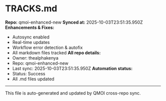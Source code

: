 # TRACKS.md

**Repo:** qmoi-enhanced-new
**Synced at:** 2025-10-03T23:51:35.950Z
**Enhancements & Fixes:**
- Autosync enabled
- Real-time updates
- Workflow error detection & autofix
- All markdown files tracked
**All repo details:**
- Owner: thealphakenya
- Repo: qmoi-enhanced-new
- Last sync: 2025-10-03T23:51:35.950Z
**Automation status:**
- Status: Success
- All .md files updated
---
This file is auto-generated and updated by QMOI cross-repo sync.
